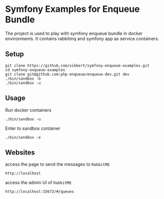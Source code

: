 # Symfony Examples for Enqueue Bundle 

The project is used to play with symfony enqueue bundle in docker environments. It contains rabbitmq and symfony app as service
containers.
  
## Setup

```
git clone https://github.com/vikbert/symfony-enqueue-examples.git
cd symfony-enqueue-examples
git clone git@github.com:php-enqueue/enqueue-dev.git dev
./bin/sandbox -b
./bin/sandbox -u
```

## Usage

Run docker containers

```
./bin/sandbox -u
```

Enter to sandbox container

```
./bin/sandbox -e
```

## Websites
access the page to send the messages to `RabbitMQ`

```
http://localhost
```

access the admin UI of `RabbitMQ`

```
http://localhost:15673/#/queues
```